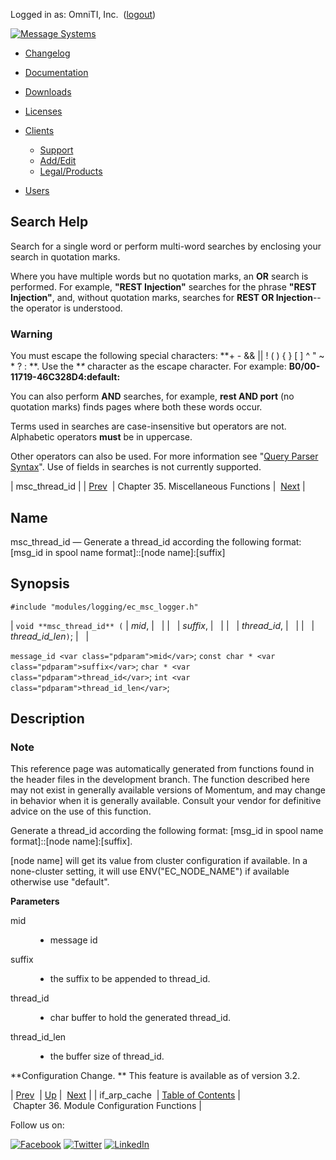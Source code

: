 Logged in as: OmniTI, Inc.  ([logout](https://support.messagesystems.com/logout.php))

[![Message Systems](https://support.messagesystems.com/images/ms-white205.png)](https://support.messagesystems.com/start.php) 

*   [Changelog](https://support.messagesystems.com/start.php?show=changelog)
*   [Documentation](https://support.messagesystems.com/docs/)
*   [Downloads](https://support.messagesystems.com/start.php)

*   [Licenses](https://support.messagesystems.com/license_summary.php)
*   <a href="">Clients</a>
    *   [Support](https://support.messagesystems.com/cs.php)
    *   [Add/Edit](https://support.messagesystems.com/edit_client.php)
    *   [Legal/Products](https://support.messagesystems.com/edit_products.php)
*   [Users](https://support.messagesystems.com/edit_customer.php)

## Search Help

Search for a single word or perform multi-word searches by enclosing your search in quotation marks.

Where you have multiple words but no quotation marks, an **OR** search is performed. For example, **"REST Injection"** searches for the phrase **"REST Injection"**, and, without quotation marks, searches for **REST OR Injection**--the operator is understood.

### Warning

You must escape the following special characters: **+ - && || ! ( ) { } [ ] ^ " ~ * ? : \**. Use the **\** character as the escape character. For example: **B0/00-11719-46C328D4\:default\:**

You can also perform **AND** searches, for example, **rest AND port** (no quotation marks) finds pages where both these words occur.

Terms used in searches are case-insensitive but operators are not. Alphabetic operators **must** be in uppercase.

Other operators can also be used. For more information see "[Query Parser Syntax](https://lucene.apache.org/core/old_versioned_docs/versions/3_0_0/queryparsersyntax.html)". Use of fields in searches is not currently supported.

| msc_thread_id |
| [Prev](apis.if_arp_cache.php)  | Chapter 35. Miscellaneous Functions |  [Next](module.config.php) |

<a name="apis.msc_thread_id"></a>
## Name

msc_thread_id — Generate a thread_id according the following format: [msg_id in spool name format]::[node name]:[suffix]

## Synopsis

`#include "modules/logging/ec_msc_logger.h"`

| `void **msc_thread_id** (` | <var class="pdparam">mid</var>, |   |
|   | <var class="pdparam">suffix</var>, |   |
|   | <var class="pdparam">thread_id</var>, |   |
|   | <var class="pdparam">thread_id_len</var>`)`; |   |

`message_id <var class="pdparam">mid</var>`;
`const char * <var class="pdparam">suffix</var>`;
`char * <var class="pdparam">thread_id</var>`;
`int <var class="pdparam">thread_id_len</var>`;<a name="idp30169840"></a>
## Description

### Note

This reference page was automatically generated from functions found in the header files in the development branch. The function described here may not exist in generally available versions of Momentum, and may change in behavior when it is generally available. Consult your vendor for definitive advice on the use of this function.

Generate a thread_id according the following format: [msg_id in spool name format]::[node name]:[suffix].

[node name] will get its value from cluster configuration if available. In a none-cluster setting, it will use ENV("EC_NODE_NAME") if available otherwise use "default".

**Parameters**

<dl class="variablelist">

<dt>mid</dt>

<dd>

- message id

</dd>

<dt>suffix</dt>

<dd>

- the suffix to be appended to thread_id.

</dd>

<dt>thread_id</dt>

<dd>

- char buffer to hold the generated thread_id.

</dd>

<dt>thread_id_len</dt>

<dd>

- the buffer size of thread_id.

</dd>

</dl>

**Configuration Change. ** This feature is available as of version 3.2.

| [Prev](apis.if_arp_cache.php)  | [Up](misc.php) |  [Next](module.config.php) |
| if_arp_cache  | [Table of Contents](index.php) |  Chapter 36. Module Configuration Functions |

Follow us on:

[![Facebook](https://support.messagesystems.com/images/icon-facebook.png)](http://www.facebook.com/messagesystems) [![Twitter](https://support.messagesystems.com/images/icon-twitter.png)](http://twitter.com/#!/MessageSystems) [![LinkedIn](https://support.messagesystems.com/images/icon-linkedin.png)](http://www.linkedin.com/company/message-systems)